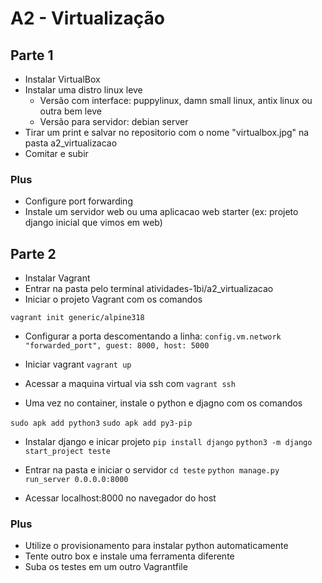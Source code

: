# A2 - Virtualização 

## Parte 1

- Instalar VirtualBox
- Instalar uma distro linux leve
    - Versão com interface: puppylinux, damn small linux, antix linux ou outra bem leve
    - Versão para servidor: debian server
- Tirar um print e salvar no repositorio com o nome "virtualbox.jpg" na pasta a2_virtualizacao
- Comitar e subir

### Plus
- Configure port forwarding
- Instale um servidor web ou uma aplicacao web starter (ex: projeto django inicial que vimos em web)

## Parte 2
- Instalar Vagrant
- Entrar na pasta pelo terminal atividades-1bi/a2_virtualizacao
- Iniciar o projeto Vagrant com os comandos

`vagrant init generic/alpine318` 

- Configurar a porta  descomentando a linha: 
`config.vm.network "forwarded_port", guest: 8000, host: 5000`

- Iniciar vagrant
`vagrant up`

- Acessar a maquina virtual via ssh com
`vagrant ssh`

- Uma vez no container, instale o python e djagno com os comandos

`sudo apk add python3`
`sudo apk add py3-pip`

- Instalar django e inicar projeto
`pip install django`
`python3 -m django start_project teste`

- Entrar na pasta e iniciar o servidor
`cd teste`
`python manage.py run_server 0.0.0.0:8000`

- Acessar localhost:8000 no navegador do host

### Plus

- Utilize o provisionamento para instalar python automaticamente 
- Tente outro box e instale uma ferramenta diferente
- Suba os testes em um outro Vagrantfile
